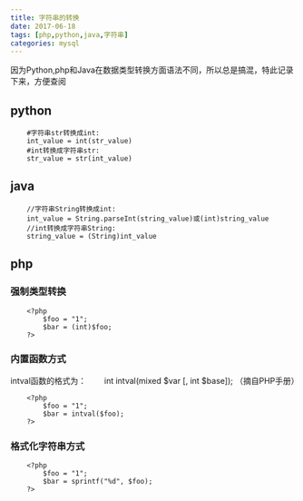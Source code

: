 ```yaml
---
title: 字符串的转换
date: 2017-06-18
tags: [php,python,java,字符串]
categories: mysql
---
```


因为Python,php和Java在数据类型转换方面语法不同，所以总是搞混，特此记录下来，方便查阅
## python
```
    #字符串str转换成int:
    int_value = int(str_value)
    #int转换成字符串str: 
    str_value = str(int_value)
```

## java
```
    //字符串String转换成int: 
    int_value = String.parseInt(string_value)或(int)string_value
    //int转换成字符串String: 
    string_value = (String)int_value
```

## php
### 强制类型转换
```
    <?php 
        $foo = "1"; 
        $bar = (int)$foo; 
    ?> 
```
### 内置函数方式
intval函数的格式为： 
　　int intval(mixed $var [, int $base]); （摘自PHP手册） 
```
    <?php 
        $foo = "1";
        $bar = intval($foo);
    ?> 

```
### 格式化字符串方式 
```
    <?php 
        $foo = "1";
        $bar = sprintf("%d", $foo); 
    ?> 
```